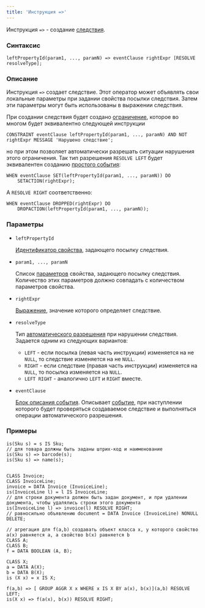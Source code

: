 ```yaml
---
title: 'Инструкция =>'
---
```


Инструкция `=>` - создание [следствия](Simple_constraints.md).

### Синтаксис

```
leftPropertyId(param1, ..., paramN) => eventClause rightExpr [RESOLVE resolveType];
```

### Описание

Инструкция `=>` создает следствие. Этот оператор может объявлять свои локальные параметры при задании свойства посылки следствия. Затем эти параметры могут быть использованы в выражении следствия.

При создании следствия будет создано [ограничение](Constraints.md), которое во многом будет эквивалентно следующей инструкции

```
CONSTRAINT eventClause leftPropertyId(param1, ..., paramN) AND NOT rightExpr MESSAGE 'Нарушено следствие';
```

но при этом позволяет автоматически разрешать ситуации нарушения этого ограничения. Так тип разрешения `RESOLVE LEFT` будет эквивалентен созданию [простого события](Simple_event.md):

```
WHEN eventClause SET(leftPropertyId(param1, ..., paramN)) DO 
    SETACTION(rightExpr);
```

А `RESOLVE RIGHT` соответственно:

```
WHEN eventClause DROPPED(rightExpr) DO
    DROPACTION(leftPropertyId(param1, ..., paramN));
```

### Параметры

- `leftPropertyId`

    [Идентификатор свойства](IDs.md#propertyid), задающего посылку следствия.

- `param1, ..., paramN`

    Список [параметров](IDs.md#paramid) свойства, задающего посылку следствия. Количество этих параметров должно совпадать с количеством параметров свойства.

- `rightExpr`

    [Выражение](Expression.md), значение которого определяет следствие.

- `resolveType`

    Тип [автоматического разрешения](Simple_event.md) при нарушении следствия. Задается одним из следующих вариантов:

    - `LEFT` - если посылка (левая часть инструкции) изменяется на не `NULL`, то следствие изменяется на не `NULL`.
    - `RIGHT` -  если следствие (правая часть инструкции) изменяется на `NULL`, то посылка изменяется на `NULL`.
    - `LEFT RIGHT` - аналогично `LEFT` и `RIGHT` вместе. 

- `eventClause`

    [Блок описания события](Event_description_block.md). Описывает [событие](Events.md), при наступлении которого будет проверяться создаваемое следствие и выполняться операции автоматического разрешения.

### Примеры


```lsf
is(Sku s) = s IS Sku;
// для товара должны быть заданы штрих-код и наименование
is(Sku s) => barcode(s);
is(Sku s) => name(s);


CLASS Invoice;
CLASS InvoiceLine;
invoice = DATA Invoice (InvoiceLine);
is(InvoiceLine l) = l IS InvoiceLine;
// для строки документа должен быть задан документ, и при удалении документа, чтобы удалялись строки этого документа
is(InvoiceLine l) => invoice(l) RESOLVE RIGHT;
// равносильно объявлению document = DATA Invoice (InvoiceLine) NONULL DELETE;

// агрегация для f(a,b) создавать объект класса x, у которого свойство a(x) равняется a, а свойство b(x) равняется b
CLASS A;
CLASS B;
f = DATA BOOLEAN (A, B);

CLASS X;
a = DATA A(X);
b = DATA B(X);
is (X x) = x IS X;

f(a,b) => [ GROUP AGGR X x WHERE x IS X BY a(x), b(x)](a,b) RESOLVE LEFT;
is(X x) => f(a(x), b(x)) RESOLVE RIGHT;
```

